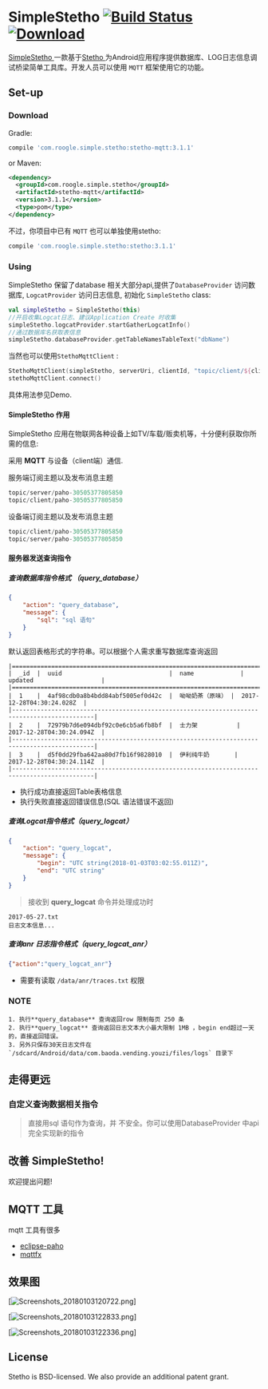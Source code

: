 # SimpleStetho [![Build Status](https://travis-ci.org/facebook/stetho.svg?branch=master)](https://travis-ci.org/facebook/stetho) [![Download](https://api.bintray.com/packages/lazy/maven/stetho/images/download.svg)](https://bintray.com/lazy/maven/stetho/_latestVersion)

[SimpleStetho ](https://github.com/iflove/SimpleStetho) 一款基于[Stetho ](https://github.com/facebook/stetho) 为Android应用程序提供数据库、LOG日志信息调试桥梁简单工具库。开发人员可以使用 `MQTT`  框架使用它的功能。



## Set-up

### Download
 Gradle:
```groovy
compile 'com.roogle.simple.stetho:stetho-mqtt:3.1.1'
```
or Maven:
```xml
<dependency>
  <groupId>com.roogle.simple.stetho</groupId>
  <artifactId>stetho-mqtt</artifactId>
  <version>3.1.1</version>
  <type>pom</type>
</dependency>
```

不过，你项目中已有 `MQTT` 也可以单独使用stetho:

```groovy
compile 'com.roogle.simple.stetho:stetho:3.1.1'
```


### Using

SimpleStetho 保留了database 相关大部分api,提供了`DatabaseProvider`  访问数据库, `LogcatProvider` 访问日志信息, 初始化 `SimpleStetho` class:

```kotlin
val simpleStetho = SimpleStetho(this)
//开启收集Logcat日志、建议Application Create 时收集
simpleStetho.logcatProvider.startGatherLogcatInfo()
//通过数据库名获取表信息
simpleStetho.databaseProvider.getTableNamesTableText("dbName")
```
当然也可以使用`StethoMqttClient`  :

```kotlin
StethoMqttClient(simpleStetho, serverUri, clientId, "topic/client/${clientId}", "topic/server/${clientId}")
stethoMqttClient.connect()               
```

具体用法参见Demo.

#### SimpleStetho 作用
SimpleStetho 应用在物联网各种设备上如TV/车载/贩卖机等，十分便利获取你所需的信息:

采用 **MQTT** 与设备（client端）通信.

服务端订阅主题以及发布消息主题

```java
topic/server/paho-30505377805850
topic/client/paho-30505377805850
```

设备端订阅主题以及发布消息主题

```java
topic/client/paho-30505377805850
topic/server/paho-30505377805850
```



####  服务器发送查询指令

##### 查询数据库指令格式 （query_database）

```json
{
    "action": "query_database",
    "message": {
        "sql": "sql 语句"
    }
}
```
默认返回表格形式的字符串。可以根据个人需求重写数据库查询返回

```
|=============================================================================================|
|  _id  |  uuid                              |  name             |  updated                   |
|=============================================================================================|
|  1    |  4af98cdb0a8b4bdd84abf5005ef0d42c  |  呦呦奶茶（原味） |  2017-12-28T04:30:24.028Z  |
|---------------------------------------------------------------------------------------------|
|  2    |  72979b7d6e094dbf92c0e6cb5a6fb8bf  |  士力架           |  2017-12-28T04:30:24.094Z  |
|---------------------------------------------------------------------------------------------|
|  3    |  d5f0dd29fba642aa80d7fb16f9828010  |  伊利纯牛奶       |  2017-12-28T04:30:24.114Z  |
|---------------------------------------------------------------------------------------------|

```

- 执行成功直接返回Table表格信息
- 执行失败直接返回错误信息(SQL 语法错误不返回)



##### 查询Logcat指令格式（query_logcat）

```json
{
    "action": "query_logcat",
    "message": {
        "begin": "UTC string(2018-01-03T03:02:55.011Z)",
        "end": "UTC string"
    }
}
```
> 接收到 **query_logcat** 命令并处理成功时

```
2017-05-27.txt
日志文本信息...
```


##### 查询anr 日志指令格式（query_logcat_anr）

```json
{"action":"query_logcat_anr"}
```
- 需要有读取 `/data/anr/traces.txt` 权限

### NOTE

    1. 执行**query_database** 查询返回row 限制每页 250 条
    2. 执行**query_logcat** 查询返回日志文本大小最大限制 1MB ，begin end超过一天的，直接返回错误。
    3. 另外只保存30天日志文件在`/sdcard/Android/data/com.baoda.vending.youzi/files/logs` 目录下



## 走得更远

### 自定义查询数据相关指令

> 直接用sql 语句作为查询，并 不安全。你可以使用DatabaseProvider 中api 完全实现新的指令



## 改善 SimpleStetho!
欢迎提出问题!



## MQTT 工具

mqtt 工具有很多

- [eclipse-paho](https://repo.eclipse.org/content/repositories/paho-releases/org/eclipse/paho/org.eclipse.paho.ui.app/) 
- [mqttfx](http://www.jensd.de/apps/mqttfx/1.4.2/)


## 效果图

[![Screenshots_20180103120722.png](https://github.com/iflove/SimpleStetho/blob/master/Screenshots/Screenshots_20180103120722.png)]

[![Screenshots_20180103122833.png](https://github.com/iflove/SimpleStetho/blob/master/Screenshots/Screenshots_20180103122833.png)]

[![Screenshots_20180103122336.png](https://github.com/iflove/SimpleStetho/blob/master/Screenshots/Screenshots_20180103122336.png)]


## License

Stetho is BSD-licensed. We also provide an additional patent grant.
